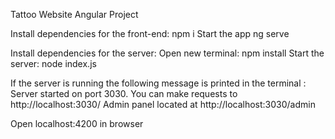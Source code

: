 Tattoo Website Angular Project

Install dependencies for the front-end:
 npm i
Start the app
 ng serve



Install dependencies for the server: 
Open new terminal: npm install 
Start the server: node index.js

If the server is running the following message is printed in the terminal : Server started on port 3030. You can make requests to http://localhost:3030/
Admin panel located at http://localhost:3030/admin

Open localhost:4200 in browser
